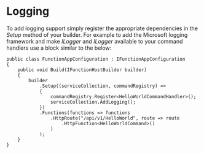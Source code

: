 # Logging

To add logging support simply register the appropriate dependencies in the _Setup_ method of your builder. For example to add the Microsoft logging framework and make _ILogger_ and _ILogger<T>_ available to your command handlers use a block similar to the below:

    public class FunctionAppConfiguration : IFunctionAppConfiguration
    {
        public void Build(IFunctionHostBuilder builder)
        {
            builder
                .Setup((serviceCollection, commandRegistry) =>
                {
                    commandRegistry.Register<HelloWorldCommandHandler>();
                    serviceCollection.AddLogging();
                })
                .Functions(functions => functions
                    .HttpRoute("/api/v1/HelloWorld", route => route
                        .HttpFunction<HelloWorldCommand>()
                    )
                );
        }
    }
